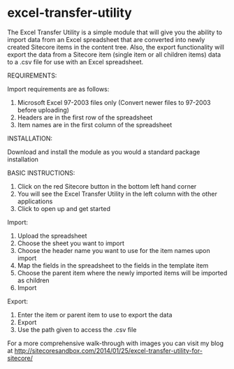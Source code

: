 # excel-transfer-utility
The Excel Transfer Utility is a simple module that will give you the ability to import data from an Excel spreadsheet 
that are converted into newly created Sitecore items in the content tree. Also, the export functionality will export the data 
from a Sitecore item (single item or all children items) data to a .csv file for use with an Excel spreadsheet.

REQUIREMENTS:

Import requirements are as follows:

1. Microsoft Excel 97-2003 files only (Convert newer files to 97-2003 before uploading)
2. Headers are in the first row of the spreadsheet
3. Item names are in the first column of the spreadsheet

INSTALLATION:

Download and install the module as you would a standard package installation

BASIC INSTRUCTIONS:

1. Click on the red Sitecore button in the bottom left hand corner
2. You will see the Excel Transfer Utility in the left column with the other applications
3. Click to open up and get started
 
Import:

1. Upload the spreadsheet
2. Choose the sheet you want to import
3. Choose the header name you want to use for the item names upon import
4. Map the fields in the spreadsheet to the fields in the template item
5. Choose the parent item where the newly imported items will be imported as children
6. Import

Export:

1. Enter the item or parent item to use to export the data
2. Export
3. Use the path given to access the .csv file

For a more comprehensive walk-through with images you can visit my blog at 
http://sitecoresandbox.com/2014/01/25/excel-transfer-utility-for-sitecore/ 
